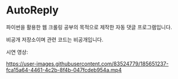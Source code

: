 # AutoReply

파이썬을 활용한 웹 크롤링 공부의 목적으로 제작한 자동 댓글 프로그램입니다.

비공개 저장소이며 관련 코드는 비공개입니다.

시연 영상:

https://user-images.githubusercontent.com/83524779/185651237-fca15a64-4461-4c2b-8f4b-047fcdeb954a.mp4

